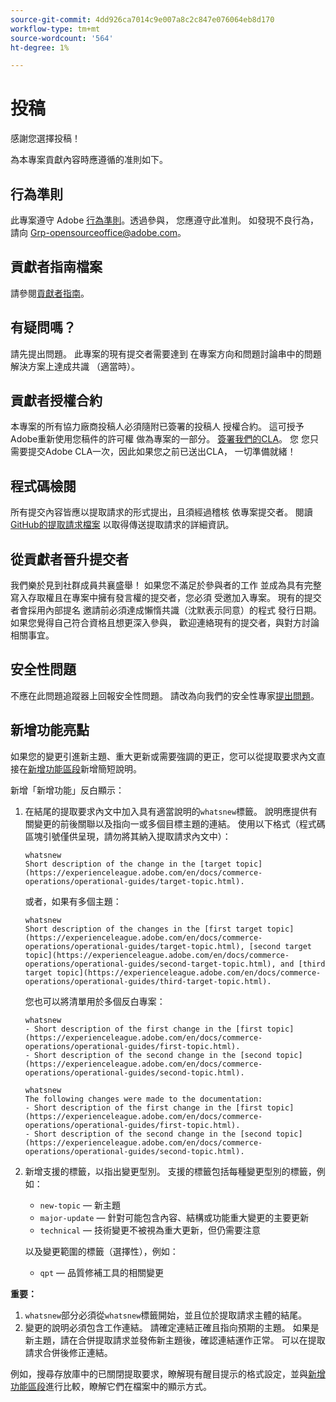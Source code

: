 ```yaml
---
source-git-commit: 4dd926ca7014c9e007a8c2c847e076064eb8d170
workflow-type: tm+mt
source-wordcount: '564'
ht-degree: 1%

---
```

# 投稿

感謝您選擇投稿！

為本專案貢獻內容時應遵循的准則如下。

## 行為準則

此專案遵守 Adobe [行為準則](code-of-conduct.md)。透過參與，
您應遵守此准則。 如發現不良行為，請向
[Grp-opensourceoffice@adobe.com](mailto:Grp-opensourceoffice@adobe.com)。

## 貢獻者指南檔案

請參閱[貢獻者指南](https://experienceleague.adobe.com/zh-hant/docs/contributor/contributor-guide/introduction)。

## 有疑問嗎？

請先提出問題。 此專案的現有提交者需要達到
在專案方向和問題討論串中的問題解決方案上達成共識
（適當時）。

## 貢獻者授權合約

本專案的所有協力廠商投稿人必須隨附已簽署的投稿人
授權合約。 這可授予Adobe重新使用您稿件的許可權
做為專案的一部分。 [簽署我們的CLA](https://opensource.adobe.com/cla.html)。 您
您只需要提交Adobe CLA一次，因此如果您之前已送出CLA，
一切準備就緒！

## 程式碼檢閱

所有提交內容皆應以提取請求的形式提出，且須經過稽核
依專案提交者。 閱讀[GitHub的提取請求檔案](https://docs.github.com/en/pull-requests/collaborating-with-pull-requests/proposing-changes-to-your-work-with-pull-requests/about-pull-requests)
以取得傳送提取請求的詳細資訊。

<!--
Lastly, please follow the [pull request template](PULL_REQUEST_TEMPLATE.md) when
submitting a pull request!
-->

## 從貢獻者晉升提交者

我們樂於見到社群成員共襄盛舉！ 如果您不滿足於參與者的工作
並成為具有完整寫入存取權且在專案中擁有發言權的提交者，您必須
受邀加入專案。 現有的提交者會採用內部提名
邀請前必須達成懶惰共識（沈默表示同意）的程式
發行日期。 如果您覺得自己符合資格且想更深入參與，
歡迎連絡現有的提交者，與對方討論相關事宜。

## 安全性問題

不應在此問題追蹤器上回報安全性問題。 請改為向我們的安全性專家[提出問題](https://helpx.adobe.com/tw/security/alertus.html)。

## 新增功能亮點

如果您的變更引進新主題、重大更新或需要強調的更正，您可以從提取要求內文直接在[新增功能區段](https://experienceleague.adobe.com/zh-hant/docs/commerce-operations/operational-guides/home#whats-new)新增簡短說明。

新增「新增功能」反白顯示：

1. 在結尾的提取要求內文中加入具有適當說明的`whatsnew`標籤。 說明應提供有關變更的前後關聯以及指向一或多個目標主題的連結。 使用以下格式（程式碼區塊引號僅供呈現，請勿將其納入提取請求內文中）：

   ```text
   whatsnew
   Short description of the change in the [target topic](https://experienceleague.adobe.com/en/docs/commerce-operations/operational-guides/target-topic.html).
   ```

   或者，如果有多個主題：

   ```text
   whatsnew
   Short description of the changes in the [first target topic](https://experienceleague.adobe.com/en/docs/commerce-operations/operational-guides/target-topic.html), [second target topic](https://experienceleague.adobe.com/en/docs/commerce-operations/operational-guides/second-target-topic.html), and [third target topic](https://experienceleague.adobe.com/en/docs/commerce-operations/operational-guides/third-target-topic.html).
   ```

   您也可以將清單用於多個反白專案：

   ```text
   whatsnew
   - Short description of the first change in the [first topic](https://experienceleague.adobe.com/en/docs/commerce-operations/operational-guides/first-topic.html).
   - Short description of the second change in the [second topic](https://experienceleague.adobe.com/en/docs/commerce-operations/operational-guides/second-topic.html).
   ```

   ```text
   whatsnew
   The following changes were made to the documentation:
   - Short description of the first change in the [first topic](https://experienceleague.adobe.com/en/docs/commerce-operations/operational-guides/first-topic.html).
   - Short description of the second change in the [second topic](https://experienceleague.adobe.com/en/docs/commerce-operations/operational-guides/second-topic.html).
   ```

1. 新增支援的標籤，以指出變更型別。 支援的標籤包括每種變更型別的標籤，例如：

   - `new-topic` — 新主題
   - `major-update` — 針對可能包含內容、結構或功能重大變更的主要更新
   - `technical` — 技術變更不被視為重大更新，但仍需要注意

   以及變更範圍的標籤（選擇性），例如：

   - `qpt` — 品質修補工具的相關變更

**重要：**

1. `whatsnew`部分必須從`whatsnew`標籤開始，並且位於提取請求主體的結尾。
1. 變更的說明必須包含工作連結。 請確定連結正確且指向預期的主題。 如果是新主題，請在合併提取請求並發佈新主題後，確認連結運作正常。 可以在提取請求合併後修正連結。

例如，搜尋存放庫中的已關閉提取要求，瞭解現有醒目提示的格式設定，並與[新增功能區段](https://experienceleague.adobe.com/zh-hant/docs/commerce-operations/operational-guides/home#whats-new)進行比較，瞭解它們在檔案中的顯示方式。
